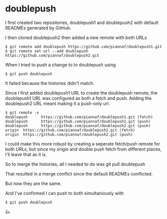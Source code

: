 doublepush
===========

I first created two repositories, doublepush1 and doublepush2
with default READMEs generated by GitHub.

I then cloned doublepush2 then added a new remote with both URLs

    $ git remote add doublepush https://github.com/piannaf/doublepush1.git
    $ git remote set-url --add doublepush https://github.com/piannaf/doublepush2.git

When I tried to push a change to to doublepush using

    $ git push doublepush

It failed because the histories didn't match.

Since I first added doublepush1 URL to create the doublepush remote,
the doublepush1 URL was configured as both a fetch and push. Adding
the doublepush2 URL meant making it a push-only url.

```
$ git remote -v
doublepush      https://github.com/piannaf/doublepush1.git (fetch)
doublepush      https://github.com/piannaf/doublepush1.git (push)
doublepush      https://github.com/piannaf/doublepush2.git (push)
origin  https://github.com/piannaf/doublepush2.git (fetch)
origin  https://github.com/piannaf/doublepush2.git (push)
```

I could make this more robust by creating a seperate fetch/push remote
for both URLs, but since my origin and double push fetch from different
places, I'll leave that as it is.

So to merge the histories, all I needed to do was
    git pull doublepush

That resulted in a merge conflict since the default READMEs conflicted.

But now they are the same.

And I've confirmed I can push to both simultaniously with

    $ git push doublepush

:+1:
